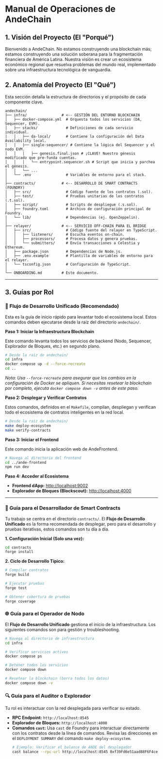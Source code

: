 # Manual de Operaciones de AndeChain

## 1. Visión del Proyecto (El "Porqué")

Bienvenido a AndeChain. No estamos construyendo una blockchain más; estamos construyendo una solución soberana para la fragmentación financiera de América Latina. Nuestra visión es crear un ecosistema económico regional que resuelva problemas del mundo real, implementado sobre una infraestructura tecnológica de vanguardia.

## 2. Anatomía del Proyecto (El "Qué")

Esta sección detalla la estructura de directorios y el propósito de cada componente clave.

```
andechain/
├── infra/                # <-- GESTIÓN DEL ENTORNO BLOCKCHAIN
│   ├── docker-compose.yml  # Orquesta todos los servicios (DA, Sequencer, EVM).
│   ├── stacks/             # Definiciones de cada servicio individual.
│   │   ├── da-local/       # Contiene la configuración del Data Availability local.
│   │   ├── single-sequencer/ # Contiene la lógica del Sequencer y el nodo EVM.
│   │   │   ├── genesis.final.json # ¡CLAVE! Nuestro génesis modificado que pre-funda cuentas.
│   │   │   └── entrypoint.sequencer.sh # Script que inicia y parchea el génesis.
│   │   └── ...
│   └── .env                # Variables de entorno para el stack.
│
├── contracts/            # <-- DESARROLLO DE SMART CONTRACTS (FOUNDRY)
│   ├── src/                # Código fuente de los contratos (.sol).
│   ├── test/               # Pruebas unitarias de los contratos (.t.sol).
│   ├── script/             # Scripts de despliegue (.s.sol).
│   ├── foundry.toml        # Archivo de configuración principal de Foundry.
│   └── lib/                # Dependencias (ej. OpenZeppelin).
│
├── relayer/              # <-- SERVICIO OFF-CHAIN PARA EL BRIDGE
│   ├── src/                # Código fuente del relayer en TypeScript.
│   │   ├── listeners/      # Escucha eventos on-chain.
│   │   ├── processors/     # Procesa datos y genera pruebas.
│   │   └── submitters/     # Envía transacciones a Celestia y Ethereum.
│   ├── package.json        # Dependencias de Node.js.
│   ├── .env.example        # Plantilla de variables de entorno para el relayer.
│   └── tsconfig.json       # Configuración de TypeScript.
│
└── ONBOARDING.md         # Este documento.
```

---

## 3. Guías por Rol

### 🚀 Flujo de Desarrollo Unificado (Recomendado)

Esta es la guía de inicio rápido para levantar todo el ecosistema local. Estos comandos deben ejecutarse desde la raíz del directorio `andechain/`.

**Paso 1: Iniciar la Infraestructura Blockchain**

Este comando levanta todos los servicios de backend (Nodo, Sequencer, Explorador de Bloques, etc.) en segundo plano.

```bash
# Desde la raíz de andechain/
cd infra
docker compose up -d --force-recreate
cd ..
```
*Nota: Usa `--force-recreate` para asegurar que los cambios en la configuración de Docker se apliquen. Si necesitas resetear la blockchain por completo, ejecuta `docker compose down -v` antes de este paso.*

**Paso 2: Desplegar y Verificar Contratos**

Estos comandos, definidos en el `Makefile`, compilan, despliegan y verifican todo el ecosistema de contratos inteligentes en la red local.

```bash
# Desde la raíz de andechain/
make deploy-ecosystem
make verify-contracts
```

**Paso 3: Iniciar el Frontend**

Este comando inicia la aplicación web de AndeFrontend.

```bash
# Navega al directorio del frontend
cd ../ande-frontend
npm run dev
```

**Paso 4: Acceder al Ecosistema**

*   **Frontend dApp:** [http://localhost:9002](http://localhost:9002)
*   **Explorador de Bloques (Blockscout):** [http://localhost:4000](http://localhost:4000)

---

### 📜 Guía para el Desarrollador de Smart Contracts

Tu trabajo se centra en el directorio `contracts/`. El **Flujo de Desarrollo Unificado** es la forma recomendada de desplegar, pero para el desarrollo y pruebas iterativas, estos comandos son tu día a día.

**1. Configuración Inicial (Solo una vez):**
```bash
cd contracts
forge install
```

**2. Ciclo de Desarrollo Típico:**
```bash
# Compilar contratos
forge build

# Ejecutar pruebas
forge test

# Obtener cobertura de pruebas
forge coverage
```

### 🌐 Guía para el Operador de Nodo

El **Flujo de Desarrollo Unificado** gestiona el inicio de la infraestructura. Los siguientes comandos son para gestión y troubleshooting.

```bash
# Navega al directorio de infraestructura
cd infra

# Verificar servicios activos
docker compose ps

# Detener todos los servicios
docker compose down

# Resetear la blockchain (borra todos los datos)
docker compose down -v
```

### 🔍 Guía para el Auditor o Explorador

Tu rol es interactuar con la red desplegada para verificar su estado.

*   **RPC Endpoint:** `http://localhost:8545`
*   **Explorador de Bloques:** `http://localhost:4000`
*   **Comandos `cast`:** Usa `cast` de Foundry para interactuar directamente con los contratos desde la línea de comandos. Revisa las direcciones en el `DEPLOYMENT SUMMARY` del comando `make deploy-ecosystem`.
    ```bash
    # Ejemplo: Verificar el balance de ANDE del desplegador
    cast balance --rpc-url http://localhost:8545 0xf39Fd6e51aad88F6F4ce6aB8827279cffFb92266
    ```
